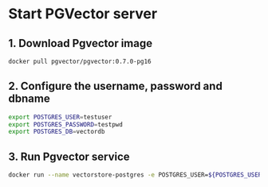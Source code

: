 # Start PGVector server

## 1. Download Pgvector image

```bash
docker pull pgvector/pgvector:0.7.0-pg16
```

## 2. Configure the username, password and dbname

```bash
export POSTGRES_USER=testuser
export POSTGRES_PASSWORD=testpwd
export POSTGRES_DB=vectordb
```

## 3. Run Pgvector service

```bash
docker run --name vectorstore-postgres -e POSTGRES_USER=${POSTGRES_USER} -e POSTGRES_HOST_AUTH_METHOD=trust -e POSTGRES_DB=${POSTGRES_DB} -e POSTGRES_PASSWORD=${POSTGRES_PASSWORD} -d -v ./init.sql:/docker-entrypoint-initdb.d/init.sql -p 5432:5432 pgvector/pgvector:0.7.0-pg16
```
